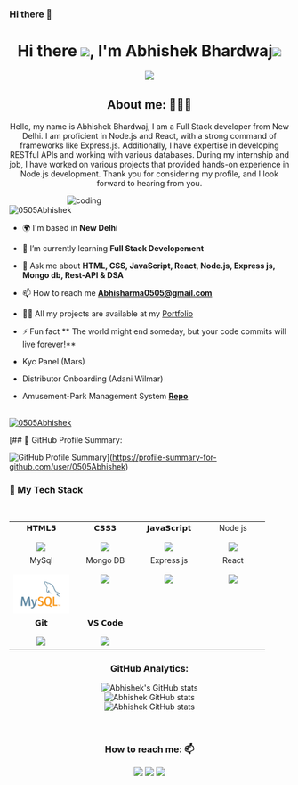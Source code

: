 ### Hi there 👋

<!--
**0505Abhishek/0505Abhishek** is a ✨ _special_ ✨ repository because its `README.md` (this file) appears on your GitHub profile.

Here are some ideas to get you started:

- 🔭 I’m currently working on ...
- 🌱 I’m currently learning ...
- 👯 I’m looking to collaborate on ...
- 🤔 I’m looking for help with ...
- 💬 Ask me about ...
- 📫 How to reach me: ...
- 😄 Pronouns: ...
- ⚡ Fun fact: ...
-->

<h1 align="center">Hi there <img src="https://c.tenor.com/z2xJqhCpneIAAAAM/wave-hand.gif" width="40px">, I'm Abhishek Bhardwaj<img src="https://img.icons8.com/external-others-cattaleeya-thongsriphong/344/external-Boy-user-with-laptop-color-line-others-cattaleeya-thongsriphong.png"  width="60px" /></h1>

<p align="center">
<a align="center" href="https://github.com/0505Abhishek/0505Abhishek"><img src="https://readme-typing-svg.herokuapp.com?color=0A88B3&lines=Welcome+to+My+GitHub+Profile!;I'm+a+FullStack+Developer. " /></a>
</p>

<h2 align="center">About me: 👨🏽‍💻</h2>
<p align="center">Hello, my name is Abhishek Bhardwaj, I am a Full Stack developer from New Delhi. I am proficient in Node.js and React, with a strong command of frameworks like Express.js. Additionally, I have expertise in developing RESTful APIs and working with various databases.  During my internship and job, I have worked on various projects that provided hands-on experience in Node.js development. Thank you for considering my profile, and I look forward to hearing from you.</p>


<img align="right" alt="coding" width="400" src="https://user-images.githubusercontent.com/56001279/169039511-a3887a25-f6aa-449c-a269-82372aaa8618.gif"/>

<p align="left"> <img src="https://komarev.com/ghpvc/?username=0505Abhishek&label=Profile%20views&color=0e75b6&style=flat" alt="0505Abhishek" /> </p>

- 🌍 I'm based in **New Delhi**

- 🌱 I’m currently learning **Full Stack Developement**

- 💬 Ask me about **HTML, CSS, JavaScript, React, Node.js, Express js, Mongo db, Rest-API & DSA**

- 📫 How to reach me **Abhisharma0505@gmail.com**

- 👨‍💻 All my projects are available at my [Portfolio](https://0505Abhishek.github.io/)
    
- ⚡ Fun fact ** The world might end someday, but your code commits will live forever!**
- Kyc Panel (Mars) 
- Distributor Onboarding (Adani Wilmar)
-  Amusement-Park Management System **[Repo](https://github.com/khushboo787/actual-shoes-7533)**

<br/>

<div><a href="https://github.com/ryo-ma/github-profile-trophy"><img src="https://github-profile-trophy.vercel.app/?username=0505Abhishek9&row=2&column=7&margin-w=15&margin-h=15" alt="0505Abhishek"/></a> </div>

[## 📝 GitHub Profile Summary:

![GitHub Profile Summary](https://profile-summary-for-github.com/user/0505Abhishek)](https://profile-summary-for-github.com/user/0505Abhishek)

<div align="center">
  <h3 align="left" border="0"> 🚀 My Tech Stack </h3>
<br>
<table align="center">
<tbody>
<tr valign="top">
<td width="25%" align="center">
<span>𝗛𝗧𝗠𝗟𝟱</span><br><br>
<img height="64px" src="https://cdn.svgporn.com/logos/html-5.svg">
</td>
<td width="25%" align="center">
<span>𝗖𝗦𝗦𝟯</span><br><br>
<img height="64px" src="https://cdn.svgporn.com/logos/css-3.svg">
</td>
<td width="25%" align="center">
<span>𝗝𝗮𝘃𝗮𝗦𝗰𝗿𝗶𝗽𝘁</span><br><br>
<img height="64px" src="https://cdn.svgporn.com/logos/javascript.svg">
</td>
<td width="25%" align="center">
<span>Node js</span><br><br>
<img height="64px" src="https://logowik.com/content/uploads/images/nodejs.jpg">
</td>
</tr>
<tr valign="top" >
<td width="25%" align="center">
<span>MySql</span><br><br>
<img height="70px" src="./images/sql.png">
</td>
<td width="25%" align="center">
<span>Mongo DB</span><br><br>
<img height="70px" src="https://encrypted-tbn0.gstatic.com/images?q=tbn:ANd9GcRTfA0GGJ32gRo1E-p8xh_ubvv048OXLdvW1x_rkyMB7XHB-jMjUiQjOpNeBK0KxfBM-g&usqp=CAU">
</td>
<td width="25%" align="center">
<span>Express js</span><br><br>
<img height="64px" src="https://miro.medium.com/v2/resize:fit:1400/1*i2fRBk3GsYLeUk_Rh7AzHw.png">
</td>
<td width="25%" align="center">
<span>React</span><br><br>
<img height="64px" src="https://cdn.worldvectorlogo.com/logos/react-2.svg">
</td>
</tr>
<td width="25%" align="center">
<span>𝗚𝗶𝘁</span><br><br>
<img height="64px" src="https://cdn.svgporn.com/logos/git-icon.svg">
</td>
<td width="25%" align="center">
<span>𝗩𝗦 𝗖𝗼𝗱𝗲</span><br><br>
<img height="64px" src="https://cdn.svgporn.com/logos/visual-studio-code.svg">
</td>
</tr>
</tbody>
</table>
<h3 align="center">GitHub Analytics: </h3>
<div align="center">
  <img src="https://github-readme-stats.vercel.app/api?username=0505Abhishek&count_private=true&theme=algolia" alt="Abhishek's GitHub stats" />
</div>
<div align="center">
  <img src="https://github-readme-stats.vercel.app/api/top-langs/?username=0505Abhishek&langs_count=8&theme=algolia" alt="Abhishek GitHub stats" />
</div>
<div align="center">
  <img src="https://github-readme-streak-stats.herokuapp.com/?user=0505Abhishek" alt="Abhishek GitHub stats" />

</div>


<br/>  
<br/>

<h3 align="center">How to reach me: 📫</h3>
<div align="center" display="flex">
  <a  href="https://www.linkedin.com/in/abhishek-bhardwaj-068925251" target="_blank"> <img src="https://img.shields.io/badge/LinkedIn-0077B5?style=for-the-badge&logo=linkedin&logoColor=white" /></a>
  <a  href="mailto: abhisharma05052002@gmail.com" target="_blank"><img src="https://img.shields.io/badge/Gmail-D14836?style=for-the-badge&logo=gmail&logoColor=white" /></a>
  <a  href="https://github.com/0505Abhishek" target="_blank"><img src="https://img.shields.io/badge/GitHub-100000?style=for-the-badge&logo=github&logoColor=white" /></a>
</div>
 
